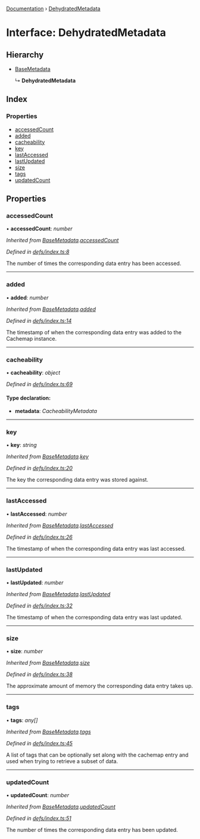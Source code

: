 [Documentation](../README.md) › [DehydratedMetadata](dehydratedmetadata.md)

# Interface: DehydratedMetadata

## Hierarchy

* [BaseMetadata](basemetadata.md)

  ↳ **DehydratedMetadata**

## Index

### Properties

* [accessedCount](dehydratedmetadata.md#accessedcount)
* [added](dehydratedmetadata.md#added)
* [cacheability](dehydratedmetadata.md#cacheability)
* [key](dehydratedmetadata.md#key)
* [lastAccessed](dehydratedmetadata.md#lastaccessed)
* [lastUpdated](dehydratedmetadata.md#lastupdated)
* [size](dehydratedmetadata.md#size)
* [tags](dehydratedmetadata.md#tags)
* [updatedCount](dehydratedmetadata.md#updatedcount)

## Properties

###  accessedCount

• **accessedCount**: *number*

*Inherited from [BaseMetadata](basemetadata.md).[accessedCount](basemetadata.md#accessedcount)*

*Defined in [defs/index.ts:8](https://github.com/badbatch/cachemap/blob/00de699/packages/core/src/defs/index.ts#L8)*

The number of times the corresponding data
entry has been accessed.

___

###  added

• **added**: *number*

*Inherited from [BaseMetadata](basemetadata.md).[added](basemetadata.md#added)*

*Defined in [defs/index.ts:14](https://github.com/badbatch/cachemap/blob/00de699/packages/core/src/defs/index.ts#L14)*

The timestamp of when the corresponding data
entry was added to the Cachemap instance.

___

###  cacheability

• **cacheability**: *object*

*Defined in [defs/index.ts:69](https://github.com/badbatch/cachemap/blob/00de699/packages/core/src/defs/index.ts#L69)*

#### Type declaration:

* **metadata**: *CacheabilityMetadata*

___

###  key

• **key**: *string*

*Inherited from [BaseMetadata](basemetadata.md).[key](basemetadata.md#key)*

*Defined in [defs/index.ts:20](https://github.com/badbatch/cachemap/blob/00de699/packages/core/src/defs/index.ts#L20)*

The key the corresponding data entry was stored
against.

___

###  lastAccessed

• **lastAccessed**: *number*

*Inherited from [BaseMetadata](basemetadata.md).[lastAccessed](basemetadata.md#lastaccessed)*

*Defined in [defs/index.ts:26](https://github.com/badbatch/cachemap/blob/00de699/packages/core/src/defs/index.ts#L26)*

The timestamp of when the corresponding data
entry was last accessed.

___

###  lastUpdated

• **lastUpdated**: *number*

*Inherited from [BaseMetadata](basemetadata.md).[lastUpdated](basemetadata.md#lastupdated)*

*Defined in [defs/index.ts:32](https://github.com/badbatch/cachemap/blob/00de699/packages/core/src/defs/index.ts#L32)*

The timestamp of when the corresponding data
entry was last updated.

___

###  size

• **size**: *number*

*Inherited from [BaseMetadata](basemetadata.md).[size](basemetadata.md#size)*

*Defined in [defs/index.ts:38](https://github.com/badbatch/cachemap/blob/00de699/packages/core/src/defs/index.ts#L38)*

The approximate amount of memory the corresponding
data entry takes up.

___

###  tags

• **tags**: *any[]*

*Inherited from [BaseMetadata](basemetadata.md).[tags](basemetadata.md#tags)*

*Defined in [defs/index.ts:45](https://github.com/badbatch/cachemap/blob/00de699/packages/core/src/defs/index.ts#L45)*

A list of tags that can be optionally set along with
the cachemap entry and used when trying to retrieve
a subset of data.

___

###  updatedCount

• **updatedCount**: *number*

*Inherited from [BaseMetadata](basemetadata.md).[updatedCount](basemetadata.md#updatedcount)*

*Defined in [defs/index.ts:51](https://github.com/badbatch/cachemap/blob/00de699/packages/core/src/defs/index.ts#L51)*

The number of times the corresponding data
entry has been updated.
